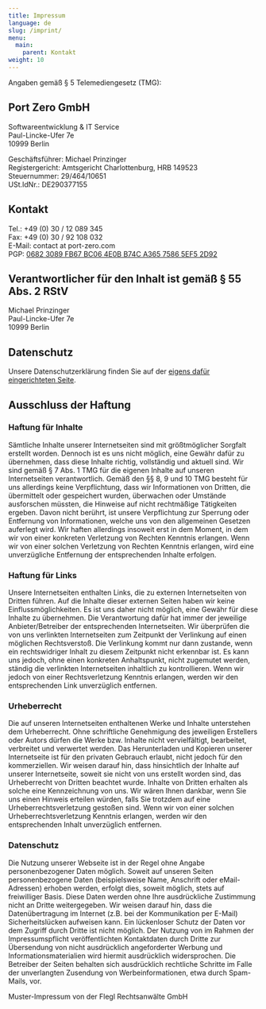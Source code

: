 ```yaml
---
title: Impressum
language: de
slug: /imprint/
menu:
  main:
    parent: Kontakt
weight: 10
---
```


Angaben gemäß § 5 Telemediengesetz (TMG):

## Port Zero GmbH

Softwareentwicklung & IT Service<br />
Paul-Lincke-Ufer 7e<br />
10999 Berlin

Geschäftsführer: Michael Prinzinger<br />
Registergericht: Amtsgericht Charlottenburg, HRB 149523<br />
Steuernummer: 29/464/10651<br />
USt.IdNr.: DE290377155

## Kontakt

Tel.: +49 (0) 30 / 12 089 345<br />
Fax: +49 (0) 30 / 92 108 032<br />
E-Mail: contact at port-zero.com<br />
PGP: [0682 3089 FB67 BC06 4E0B B74C A365 7586 5EF5 2D92](/pubkey.asc)

## Verantwortlicher für den Inhalt ist gemäß § 55 Abs. 2 RStV

Michael Prinzinger<br />
Paul-Lincke-Ufer 7e<br />
10999 Berlin

## Datenschutz

Unsere Datenschutzerklärung finden Sie auf der [eigens dafür eingerichteten Seite](/de/contact/privacypolicy/").

## Ausschluss der Haftung

### Haftung für Inhalte

Sämtliche Inhalte unserer Internetseiten sind mit größtmöglicher
Sorgfalt erstellt worden. Dennoch ist es uns nicht möglich, eine
Gewähr dafür zu übernehmen, dass diese Inhalte richtig, vollständig
und aktuell sind. Wir sind gemäß § 7 Abs. 1 TMG für die eigenen Inhalte
auf unseren Internetseiten verantwortlich. Gemäß den §§ 8, 9 und 10 TMG
besteht für uns allerdings keine Verpflichtung, dass wir Informationen
von Dritten, die übermittelt oder gespeichert wurden, überwachen oder
Umstände ausforschen müssten, die Hinweise auf nicht rechtmäßige
Tätigkeiten ergeben. Davon nicht berührt, ist unsere Verpflichtung zur
Sperrung oder Entfernung von Informationen, welche uns von den
allgemeinen Gesetzen auferlegt wird. Wir haften allerdings insoweit erst
in dem Moment, in dem wir von einer konkreten Verletzung von Rechten
Kenntnis erlangen. Wenn wir von einer solchen Verletzung von Rechten
Kenntnis erlangen, wird eine unverzügliche Entfernung der entsprechenden
Inhalte erfolgen.

### Haftung für Links

Unsere Internetseiten enthalten Links, die zu externen Internetseiten
von Dritten führen. Auf die Inhalte dieser externen Seiten haben wir
keine Einflussmöglichkeiten. Es ist uns daher nicht möglich, eine Gewähr
für diese Inhalte zu übernehmen. Die Verantwortung dafür hat immer der
jeweilige Anbieter/Betreiber der entsprechenden Internetseiten. Wir
überprüfen die von uns verlinkten Internetseiten zum Zeitpunkt der
Verlinkung auf einen möglichen Rechtsverstoß. Die Verlinkung kommt nur
dann zustande, wenn ein rechtswidriger Inhalt zu diesem Zeitpunkt nicht
erkennbar ist. Es kann uns jedoch, ohne einen konkreten Anhaltspunkt,
nicht zugemutet werden, ständig die verlinkten Internetseiten inhaltlich
zu kontrollieren. Wenn wir jedoch von einer Rechtsverletzung Kenntnis
erlangen, werden wir den entsprechenden Link unverzüglich entfernen.

### Urheberrecht

Die auf unseren Internetseiten enthaltenen Werke und Inhalte unterstehen
dem Urheberrecht. Ohne schriftliche Genehmigung des jeweiligen
Erstellers oder Autors dürfen die Werke bzw. Inhalte nicht
vervielfältigt, bearbeitet, verbreitet und verwertet werden. Das
Herunterladen und Kopieren unserer Internetseite ist für den privaten
Gebrauch erlaubt, nicht jedoch für den kommerziellen. Wir weisen darauf
hin, dass hinsichtlich der Inhalte auf unserer Internetseite, soweit sie
nicht von uns erstellt worden sind, das Urheberrecht von Dritten
beachtet wurde. Inhalte von Dritten erhalten als solche eine
Kennzeichnung von uns. Wir wären Ihnen dankbar, wenn Sie uns einen
Hinweis erteilen würden, falls Sie trotzdem auf eine
Urheberrechtsverletzung gestoßen sind. Wenn wir von einer solchen
Urheberrechtsverletzung Kenntnis erlangen, werden wir den entsprechenden
Inhalt unverzüglich entfernen.

### Datenschutz

Die Nutzung unserer Webseite ist in der Regel ohne Angabe personenbezogener Daten möglich. Soweit auf unseren Seiten personenbezogene Daten (beispielsweise Name, Anschrift oder eMail-Adressen) erhoben werden, erfolgt dies, soweit möglich, stets auf freiwilliger Basis. Diese Daten werden ohne Ihre ausdrückliche Zustimmung nicht an Dritte weitergegeben.
Wir weisen darauf hin, dass die Datenübertragung im Internet (z.B. bei der Kommunikation per E-Mail) Sicherheitslücken aufweisen kann. Ein lückenloser Schutz der Daten vor dem Zugriff durch Dritte ist nicht möglich.
Der Nutzung von im Rahmen der Impressumspflicht veröffentlichten Kontaktdaten durch Dritte zur Übersendung von nicht ausdrücklich angeforderter Werbung und Informationsmaterialien wird hiermit ausdrücklich widersprochen. Die Betreiber der Seiten behalten sich ausdrücklich rechtliche Schritte im Falle der unverlangten Zusendung von Werbeinformationen, etwa durch Spam-Mails, vor.

Muster-Impressum von der Flegl Rechtsanwälte GmbH


